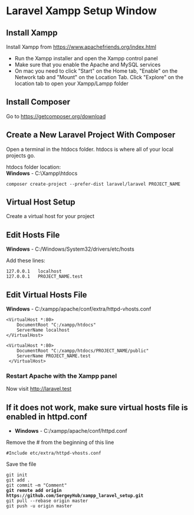 # Laravel Xampp Setup Window

## Install Xampp
Install Xampp from https://www.apachefriends.org/index.html

- Run the Xampp installer and open the Xampp control panel
- Make sure that you enable the Apache and MySQL services
- On mac you need to click "Start" on the Home tab, "Enable" on the Network tab and "Mount" on the Location Tab. Click "Explore" on the location tab to open your Xampp/Lampp folder

## Install Composer
Go to https://getcomposer.org/download

## Create a New Laravel Project With Composer

Open a terminal in the htdocs folder. htdocs is where all of your local projects go.

htdocs folder location:  
**Windows** - C:\Xampp\htdocs

```
composer create-project --prefer-dist laravel/laravel PROJECT_NAME
```
## Virtual Host Setup

Сreate a virtual host for your project

## Edit Hosts File

**Windows** - C:/Windows/System32/drivers/etc/hosts

Add these lines:

```
127.0.0.1	localhost
127.0.0.1	PROJECT_NAME.test

```

## Edit Virtual Hosts File

**Windows** - C:/xampp/apache/conf/extra/httpd-vhosts.conf
```
<VirtualHost *:80>
    DocumentRoot "C:/xampp/htdocs"
    ServerName localhost
</VirtualHost>

<VirtualHost *:80>
    DocumentRoot "C:/xampp/htdocs/PROJECT_NAME/public"
    ServerName PROJECT_NAME.test
 </VirtualHost>
```

### Restart Apache with the Xampp panel

Now visit http://laravel.test 

## If it does not work, make sure virtual hosts file is enabled in httpd.conf
- **Windows** - C:/xampp/apache/conf/httpd.conf

Remove the # from the beginning of this line

```
#Include etc/extra/httpd-vhosts.conf
```
Save the file

`git init`  
`git add .`  
`git commit –m "Comment"`  
**`git remote add origin https://github.com/SergeyHub/xampp_laravel_setup.git`**    
`git pull --rebase origin master`  
`git push -u origin master` 
